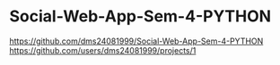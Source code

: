# Social-Web-App-Sem-4-PYTHON
https://github.com/dms24081999/Social-Web-App-Sem-4-PYTHON
https://github.com/users/dms24081999/projects/1